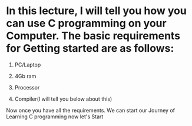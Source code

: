 # In this lecture, I will tell you how you can use C programming on your Computer. The basic requirements for Getting started are as follows:

1) PC/Laptop

2) 4Gb ram

3) Processor 

4) Compiler(I will tell you below about this)

Now once you have all the requirements. We can start our Journey of  Learning C programming now let's Start 

